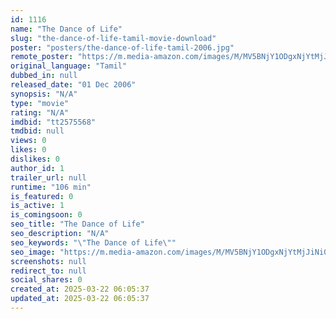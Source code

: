 ```yaml
---
id: 1116
name: "The Dance of Life"
slug: "the-dance-of-life-tamil-movie-download"
poster: "posters/the-dance-of-life-tamil-2006.jpg"
remote_poster: "https://m.media-amazon.com/images/M/MV5BNjY1ODgxNjYtMjJiNi00MzlkLTg4OTItYzUyYzlmNDllOTQ0XkEyXkFqcGdeQXVyMjYwMjMwMzk@._V1_SX300.jpg"
original_language: "Tamil"
dubbed_in: null
released_date: "01 Dec 2006"
synopsis: "N/A"
type: "movie"
rating: "N/A"
imdbid: "tt2575568"
tmdbid: null
views: 0
likes: 0
dislikes: 0
author_id: 1
trailer_url: null
runtime: "106 min"
is_featured: 0
is_active: 1
is_comingsoon: 0
seo_title: "The Dance of Life"
seo_description: "N/A"
seo_keywords: "\"The Dance of Life\""
seo_image: "https://m.media-amazon.com/images/M/MV5BNjY1ODgxNjYtMjJiNi00MzlkLTg4OTItYzUyYzlmNDllOTQ0XkEyXkFqcGdeQXVyMjYwMjMwMzk@._V1_SX300.jpg"
screenshots: null
redirect_to: null
social_shares: 0
created_at: 2025-03-22 06:05:37
updated_at: 2025-03-22 06:05:37
---
```


